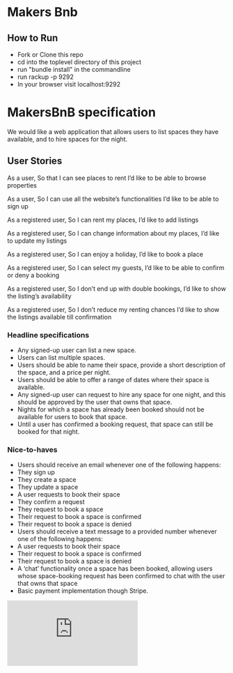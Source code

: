 # Makers Bnb

## How to Run 

  - Fork or Clone this repo 
  - cd into the toplevel directory of this project
  - run "bundle install" in the commandline
  - run rackup -p 9292
  - In your browser visit localhost:9292 

# MakersBnB specification

We would like a web application that allows users to list spaces they have available, and to hire spaces for the night.

## User Stories

As a user,
So that I can see places to rent
I’d like to be able to browse properties

As a user,
So I can use all the website’s functionalities
I’d like to be able to sign up

As a registered user,
So I can rent my places,
I’d like to add listings

As a registered user,
So I can change information about my places,
I’d like to update my listings

As a registered user,
So I can enjoy a holiday,
I’d like to book a place

As a registered user,
So I can select my guests,
I’d like to be able to confirm or deny a booking

As a registered user,
So I don’t end up with double bookings,
I’d like to show the listing’s availability

As a registered user,
So I don’t reduce my renting chances
I’d like to show the listings available till confirmation


### Headline specifications

- Any signed-up user can list a new space.
- Users can list multiple spaces.
- Users should be able to name their space, provide a short description of the space, and a price per night.
- Users should be able to offer a range of dates where their space is available.
- Any signed-up user can request to hire any space for one night, and this should be approved by the user that owns that space.
- Nights for which a space has already been booked should not be available for users to book that space.
- Until a user has confirmed a booking request, that space can still be booked for that night.

### Nice-to-haves

- Users should receive an email whenever one of the following happens:
 - They sign up
 - They create a space
 - They update a space
 - A user requests to book their space
 - They confirm a request
 - They request to book a space
 - Their request to book a space is confirmed
 - Their request to book a space is denied
- Users should receive a text message to a provided number whenever one of the following happens:
 - A user requests to book their space
 - Their request to book a space is confirmed
 - Their request to book a space is denied
- A ‘chat’ functionality once a space has been booked, allowing users whose space-booking request has been confirmed to chat with the user that owns that space
- Basic payment implementation though Stripe.



![Tracking pixel](https://githubanalytics.herokuapp.com/course/makersbnb/specification_and_mockups.md)
